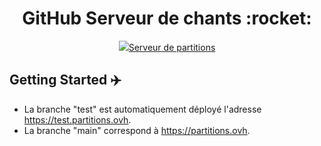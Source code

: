 <h1 align="center">
  GitHub Serveur de chants :rocket:
</h1>

<p align="center">
  <a href="https://partitions.ovh">
    <img src="favicon.ico">Serveur de partitions
  </a>
</p>

## Getting Started :airplane:

- La branche "test" est automatiquement déployé l'adresse <a href="https://test.partitions.ovh">https://test.partitions.ovh</a>.
- La branche "main" correspond à <a href="https://partitions.ovh">https://partitions.ovh</a>.

